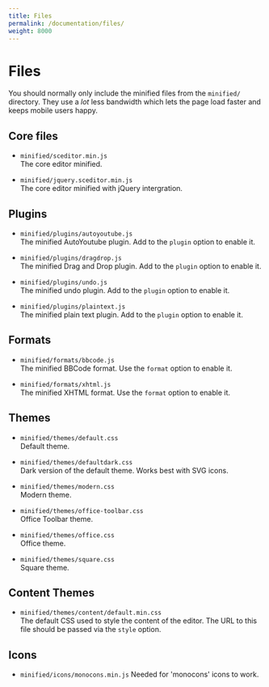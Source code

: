 ```yaml
---
title: Files
permalink: /documentation/files/
weight: 8000
---
```


# Files <a id="files"></a>

You should normally only include the minified files from the `minified/` directory. They use a *lot* less bandwidth which lets the page load faster and keeps mobile users happy.


## Core files <a id="core"></a>

   * `minified/sceditor.min.js`  
     The core editor minified.

   * `minified/jquery.sceditor.min.js`  
     The core editor minified with jQuery intergration.


## Plugins <a id="plugins"></a>

   * `minified/plugins/autoyoutube.js`  
     The minified AutoYoutube plugin. Add to the `plugin` option to enable it.

   * `minified/plugins/dragdrop.js`  
     The minified Drag and Drop plugin. Add to the `plugin` option to enable it.

   * `minified/plugins/undo.js`  
     The minified undo plugin. Add to the `plugin` option to enable it.

   * `minified/plugins/plaintext.js`  
     The minified plain text plugin. Add to the `plugin` option to enable it.


## Formats <a id="formats"></a>

   * `minified/formats/bbcode.js`  
     The minified BBCode format. Use the `format` option to enable it.

   * `minified/formats/xhtml.js`  
     The minified XHTML format. Use the `format` option to enable it.


## Themes <a id="themes"></a>

   * `minified/themes/default.css`  
     Default theme.

   * `minified/themes/defaultdark.css`  
     Dark version of the default theme. Works best with SVG icons.

   * `minified/themes/modern.css`  
     Modern theme.

   * `minified/themes/office-toolbar.css`  
     Office Toolbar theme.

   * `minified/themes/office.css`  
     Office theme.

   * `minified/themes/square.css`  
     Square theme.

## Content Themes <a id="content-themes"></a>

   * `minified/themes/content/default.min.css`  
     The default CSS used to style the content of the editor. The URL to this file should be passed via the `style` option.

## Icons <a id="cons"></a>

   * `minified/icons/monocons.min.js`
     Needed for 'monocons' icons to work.
